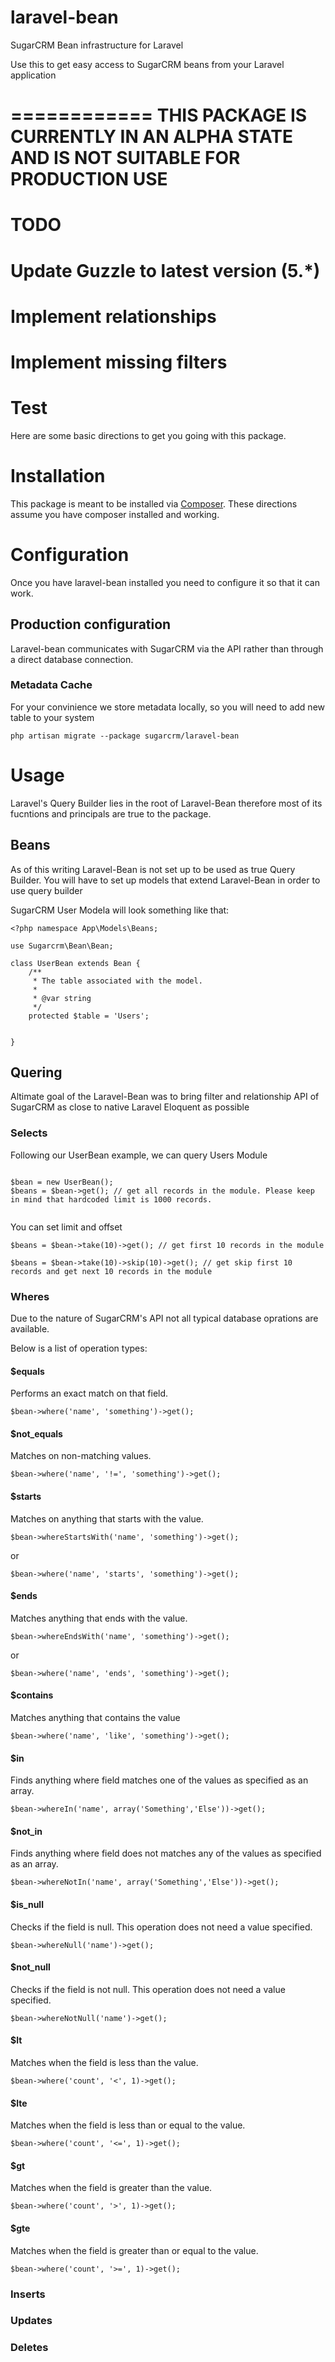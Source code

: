 laravel-bean
============

SugarCRM Bean infrastructure for Laravel

Use this to get easy access to SugarCRM beans from your Laravel application

============
**THIS PACKAGE IS CURRENTLY IN AN ALPHA STATE AND IS NOT SUITABLE FOR PRODUCTION USE**
============

# TODO

# Update Guzzle to latest version (5.*)
# Implement relationships 
# Implement missing filters
# Test


Here are some basic directions to get you going with this package.

# Installation

This package is meant to be installed via [Composer](https://getcomposer.org/).  These directions assume you have composer installed and working.


# Configuration

Once you have laravel-bean installed you need to configure it so that it can work.

## Production configuration

Laravel-bean communicates with SugarCRM via the API rather than through a direct database connection.

### Metadata Cache

For your convinience we store metadata locally, so you will need to add new table to your system

```
php artisan migrate --package sugarcrm/laravel-bean
```


# Usage

Laravel's Query Builder lies in the root of Laravel-Bean therefore most of its fucntions and principals are true to the package. 

## Beans
As of this writing Laravel-Bean is not set up to be used as true Query Builder. You will have to set up models that extend Laravel-Bean in order to use query builder

SugarCRM User Modela will look something like that:

```
<?php namespace App\Models\Beans;

use Sugarcrm\Bean\Bean;

class UserBean extends Bean {
    /**
     * The table associated with the model.
     *
     * @var string
     */
    protected $table = 'Users';


}

```

## Quering

Altimate goal of the Laravel-Bean was to bring filter and relationship API of SugarCRM as close to native Laravel Eloquent as possible

### Selects

Following our UserBean example, we can query Users Module

```

$bean = new UserBean();
$beans = $bean->get(); // get all records in the module. Please keep in mind that hardcoded limit is 1000 records.


```

You can set limit and offset 

```
$beans = $bean->take(10)->get(); // get first 10 records in the module

$beans = $bean->take(10)->skip(10)->get(); // get skip first 10 records and get next 10 records in the module

```

### Wheres

Due to the nature of SugarCRM's API not all typical database oprations are available. 

Below is a list of operation types:


#### $equals
Performs an exact match on that field.

```
$bean->where('name', 'something')->get();
```


#### $not_equals
Matches on non-matching values.

```
$bean->where('name', '!=', 'something')->get();
```

#### $starts
Matches on anything that starts with the value.

```
$bean->whereStartsWith('name', 'something')->get();
```
or

```
$bean->where('name', 'starts', 'something')->get();
```


#### $ends
Matches anything that ends with the value.

```
$bean->whereEndsWith('name', 'something')->get();
```
or

```
$bean->where('name', 'ends', 'something')->get();
```

#### $contains
Matches anything that contains the value

```
$bean->where('name', 'like', 'something')->get();
```


#### $in
Finds anything where field matches one of the values as specified as an array.


```
$bean->whereIn('name', array('Something','Else'))->get();
```

#### $not_in
Finds anything where field does not matches any of the values as specified as an array.

```
$bean->whereNotIn('name', array('Something','Else'))->get();
```


#### $is_null
Checks if the field is null. This operation does not need a value specified.

```
$bean->whereNull('name')->get();
```

#### $not_null
Checks if the field is not null. This operation does not need a value specified.

```
$bean->whereNotNull('name')->get();
```

#### $lt
Matches when the field is less than the value.

```
$bean->where('count', '<', 1)->get();
```


#### $lte
Matches when the field is less than or equal to the value.

```
$bean->where('count', '<=', 1)->get();
```

#### $gt
Matches when the field is greater than the value.

```
$bean->where('count', '>', 1)->get();
```

#### $gte
Matches when the field is greater than or equal to the value.

```
$bean->where('count', '>=', 1)->get();
```

### Inserts

### Updates

### Deletes